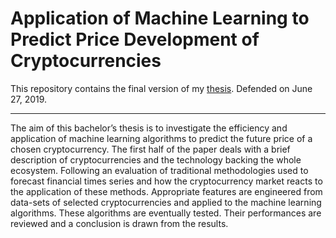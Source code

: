 # Application of Machine Learning to Predict Price Development of Cryptocurrencies

This repository contains the final version of my <a href="">thesis</a>. Defended on June 27, 2019.

---

The aim of this bachelor’s thesis is to investigate the efficiency and application
of machine learning algorithms to predict the future price of a chosen cryptocurrency. The
first half of the paper deals with a brief description of cryptocurrencies and the
technology backing the whole ecosystem. Following an evaluation of traditional
methodologies used to forecast financial times series and how the cryptocurrency
market reacts to the application of these methods. Appropriate features are engineered
from data-sets of selected cryptocurrencies and applied to the machine
learning algorithms. These algorithms are eventually tested. Their performances
are reviewed and a conclusion is drawn from the results.
